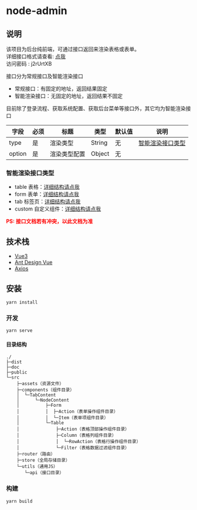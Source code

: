 # node-admin

## 说明

该项目为后台纯前端，可通过接口返回来渲染表格或表单。<br>
详细接口格式请查看: [点我](https://www.apifox.cn/apidoc/shared-ea187bc5-eb07-4f55-b1ac-00c684f01ba5) <br>
访问密码 : j2rUrtXB<br>

接口分为常规接口及智能渲染接口

- 常规接口：有固定的地址，返回结果固定
- 智能渲染接口：无固定的地址，返回结果不固定

目前除了登录流程、获取系统配置、获取后台菜单等接口外，其它均为智能渲染接口

| 字段     | 必须 | 标题     | 类型     | 默认值 | 说明                    |
|--------|----|--------|--------|-----|-----------------------|
| type   | 是  | 渲染类型   | String | 无   | [智能渲染接口类型](#智能渲染接口类型) |
| option | 是  | 渲染类型配置 | Object | 无   |                       |

### 智能渲染接口类型

- table 表格：[详细结构请点我](./doc/Table.md)
- form 表单：[详细结构请点我](./doc/Form.md)
- tab 标签页：[详细结构请点我](./doc/Tab.md)
- custom 自定义组件：[详细结构请点我](./doc/Custom.md)

<span style="color:red;font-weight:bold;">PS: 接口文档若有冲突，以此文档为准<span>

## 技术栈

- [Vue3](https://v3.cn.vuejs.org/)
- [Ant Design Vue](https://antdv.com/)
- [Axios](http://www.axios-js.com/)

## 安装

```
yarn install
```

### 开发

```
yarn serve
```

#### 目录结构

```tree
./
├─dist
├─doc
├─public
└─src
    ├─assets（资源文件）
    ├─components（组件目录）
    │  └─TabContent
    │      └─NodeContent
    │          ├─Form
    │          │  ├─Action（表单操作组件目录）
    │          │  └─Item（表单项组件目录）
    │          └─Table
    │              ├─Action（表格顶部操作组件目录）
    │              ├─Column（表格列组件目录）
    │              │  └─RowAction（表格行操作组件目录）
    │              └─Filter（表格数据过滤组件目录）
    ├─router（路由）
    ├─store（全局存储目录）
    └─utils（通用JS）
       └─api（接口目录）
```

### 构建

```
yarn build
```